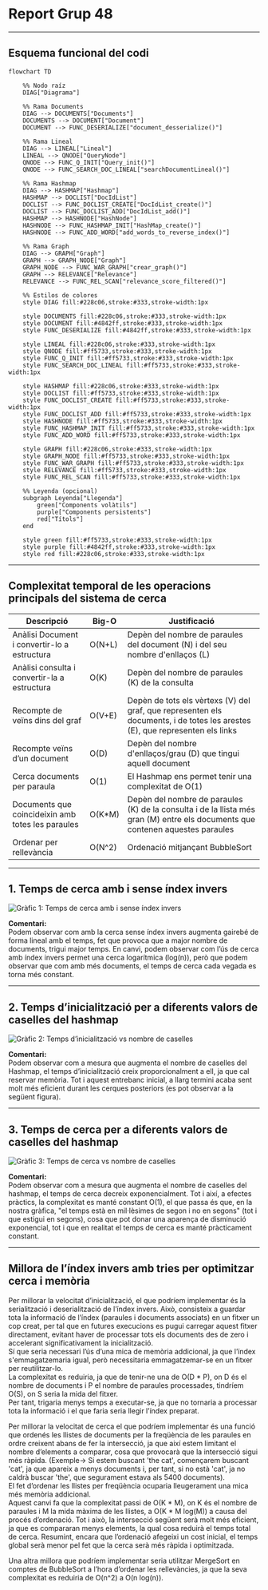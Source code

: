 # Report Grup 48

---

## Esquema funcional del codi

```mermaid
flowchart TD

    %% Nodo raíz
    DIAG["Diagrama"] 

    %% Rama Documents
    DIAG --> DOCUMENTS["Documents"]
    DOCUMENTS --> DOCUMENT["Document"]
    DOCUMENT --> FUNC_DESERIALIZE["document_desserialize()"]

    %% Rama Lineal
    DIAG --> LINEAL["Lineal"]
    LINEAL --> QNODE["QueryNode"]
    QNODE --> FUNC_Q_INIT["Query_init()"]
    QNODE --> FUNC_SEARCH_DOC_LINEAL["searchDocumentLineal()"]

    %% Rama Hashmap
    DIAG --> HASHMAP["Hashmap"]
    HASHMAP --> DOCLIST["DocIdList"]
    DOCLIST --> FUNC_DOCLIST_CREATE["DocIdList_create()"]
    DOCLIST --> FUNC_DOCLIST_ADD["DocIdList_add()"]
    HASHMAP --> HASHNODE["HashNode"]
    HASHNODE --> FUNC_HASHMAP_INIT["HashMap_create()"]
    HASHNODE --> FUNC_ADD_WORD["add_words_to_reverse_index()"]

    %% Rama Graph
    DIAG --> GRAPH["Graph"]
    GRAPH --> GRAPH_NODE["Graph"]
    GRAPH_NODE --> FUNC_WAR_GRAPH["crear_graph()"]
    GRAPH --> RELEVANCE["Relevance"]
    RELEVANCE --> FUNC_REL_SCAN["relevance_score_filtered()"]

    %% Estilos de colores
    style DIAG fill:#228c06,stroke:#333,stroke-width:1px

    style DOCUMENTS fill:#228c06,stroke:#333,stroke-width:1px
    style DOCUMENT fill:#4842ff,stroke:#333,stroke-width:1px
    style FUNC_DESERIALIZE fill:#4842ff,stroke:#333,stroke-width:1px

    style LINEAL fill:#228c06,stroke:#333,stroke-width:1px
    style QNODE fill:#ff5733,stroke:#333,stroke-width:1px
    style FUNC_Q_INIT fill:#ff5733,stroke:#333,stroke-width:1px
    style FUNC_SEARCH_DOC_LINEAL fill:#ff5733,stroke:#333,stroke-width:1px

    style HASHMAP fill:#228c06,stroke:#333,stroke-width:1px
    style DOCLIST fill:#ff5733,stroke:#333,stroke-width:1px
    style FUNC_DOCLIST_CREATE fill:#ff5733,stroke:#333,stroke-width:1px
    style FUNC_DOCLIST_ADD fill:#ff5733,stroke:#333,stroke-width:1px
    style HASHNODE fill:#ff5733,stroke:#333,stroke-width:1px
    style FUNC_HASHMAP_INIT fill:#ff5733,stroke:#333,stroke-width:1px
    style FUNC_ADD_WORD fill:#ff5733,stroke:#333,stroke-width:1px

    style GRAPH fill:#228c06,stroke:#333,stroke-width:1px
    style GRAPH_NODE fill:#ff5733,stroke:#333,stroke-width:1px
    style FUNC_WAR_GRAPH fill:#ff5733,stroke:#333,stroke-width:1px
    style RELEVANCE fill:#ff5733,stroke:#333,stroke-width:1px
    style FUNC_REL_SCAN fill:#ff5733,stroke:#333,stroke-width:1px

    %% Leyenda (opcional)
    subgraph Leyenda["Llegenda"]
        green["Components volàtils"] 
        purple["Components persistents"]
        red["Títols"]
    end

    style green fill:#ff5733,stroke:#333,stroke-width:1px
    style purple fill:#4842ff,stroke:#333,stroke-width:1px
    style red fill:#228c06,stroke:#333,stroke-width:1px
```

---

## Complexitat temporal de les operacions principals del sistema de cerca

| Descripció                                        | Big-O     | Justificació                         |
| ------------------------------------------------- | --------- | ------------------------------------ |
| Anàlisi Document i convertir-lo a estructura      | O(N+L)    | Depèn del nombre de paraules del document (N) i del seu nombre d'enllaços (L)                |
| Anàlisi consulta i convertir-la a estructura      | O(K)      | Depèn del nombre de paraules (K) de la consulta                   |
| Recompte de veïns dins del graf                   | O(V+E)    | Depèn de tots els vèrtexs (V) del graf, que representen els documents, i de totes les arestes (E), que representen els links             |
| Recompte veïns d’un document                      | O(D)      | Depèn del nombre d'enllaços/grau (D) que tingui aquell document              |
| Cerca documents per paraula                       | O(1)      | El Hashmap ens permet tenir una complexitat de O(1)                        |
| Documents que coincideixin amb totes les paraules | O(K*M)    | Depèn del nombre de paraules (K) de la consulta i de la llista més gran (M) entre els documents que contenen aquestes paraules|
| Ordenar per rellevància                           | O(N^2) | Ordenació mitjançant BubbleSort     |

---

## 1. Temps de cerca amb i sense índex invers

![Gràfic 1: Temps de cerca amb i sense índex invers](https://drive.google.com/uc?export=view&id=1-nnZxgWzq5M7Nnk1mxhtrkh_kmYcjx4M)

**Comentari:**  
Podem observar com amb la cerca sense índex invers augmenta gairebé de forma lineal amb el temps, fet que provoca que a major nombre de documents, trigui major temps. En canvi, podem observar com l’ús de cerca amb índex invers permet una cerca logarítmica (log(n)), però que podem observar que com amb més documents, el temps de cerca cada vegada es torna més constant.

---

## 2. Temps d’inicialització per a diferents valors de caselles del hashmap

![Gràfic 2: Temps d’inicialització vs nombre de caselles](https://drive.google.com/uc?export=view&id=180XVHp-k4Zo1ieeMaP5tSrmLf6hvqEh5)

**Comentari:**  
Podem observar com a mesura que augmenta el nombre de caselles del Hashmap, el temps d’inicialització creix proporcionalment a ell, ja que cal reservar memòria. Tot i aquest entrebanc inicial, a llarg termini acaba sent molt més eficient durant les cerques posteriors (es pot observar a la següent figura).

---

## 3. Temps de cerca per a diferents valors de caselles del hashmap

![Gràfic 3: Temps de cerca vs nombre de caselles](https://drive.google.com/uc?export=view&id=12AeehTUgt93_NVf81s77DF1RrtJEpMoU)

**Comentari:**  
Podem observar com a mesura que augmenta el nombre de caselles del hashmap, el temps de cerca decreix exponencialment. Tot i així, a efectes pràctics, la complexitat es manté constant O(1), el que passa és que, en la nostra gràfica, "el temps està en mil·lèsimes de segon i no en segons" (tot i que estigui en segons), cosa que pot donar una aparença de disminució exponencial, tot i que en realitat el temps de cerca es manté pràcticament constant.

---

## Millora de l’índex invers amb tries per optimitzar cerca i memòria

Per millorar la velocitat d’inicialització, el que podríem implementar és la serialització i deserialització de l’índex invers. Això, consisteix a guardar tota la informació de l’índex (paraules i documents associats) en un fitxer un cop creat, per tal que en futures execucions es pugui carregar aquest fitxer directament, evitant haver de processar tots els documents des de zero i accelerant significativament la inicialització.  
Sí que seria necessari l’ús d’una mica de memòria addicional, ja que l’índex s'emmagatzemaria igual, però necessitaria emmagatzemar-se en un fitxer per reutilitzar-lo.  
La complexitat es reduiria, ja que de tenir-ne una de O(D * P), on D és el nombre de documents i P el nombre de paraules processades, tindríem O(S), on S seria la mida del fitxer.  
Per tant, trigaria menys temps a executar-se, ja que no tornaria a processar tota la informació i el que faria seria llegir l’índex preparat.

Per millorar la velocitat de cerca el que podríem implementar és una funció que ordenés les llistes de documents per la freqüència de les paraules en ordre creixent abans de fer la intersecció, ja que així estem limitant el nombre d’elements a comparar, cosa que provocarà que la intersecció sigui més ràpida. (Exemple→ Si estem buscant 'the cat', començarem buscant 'cat', ja que apareix a menys documents i, per tant, si no està 'cat', ja no caldrà buscar 'the', que segurament estava als 5400 documents).  
El fet d’ordenar les llistes per freqüència ocuparia lleugerament una mica més memòria addicional.  
Aquest canvi fa que la complexitat passi de O(K * M), on K és el nombre de paraules i M la mida màxima de les llistes, a O(K * M log(M)) a causa del procés d’ordenació. Tot i això, la intersecció següent serà molt més eficient, ja que es compararan menys elements, la qual cosa reduirà el temps total de cerca. Resumint, encara que l’ordenació afegeixi un cost inicial, el temps global serà menor pel fet que la cerca serà més ràpida i optimitzada.

Una altra millora que podríem implementar seria utilitzar MergeSort en comptes de BubbleSort a l’hora d’ordenar les rellevàncies, ja que la seva complexitat es reduiria de O(n^2) a O(n log(n)).

